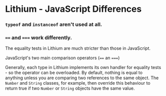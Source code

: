 # Lithium - JavaScript Differences

### `typeof` and `instanceof`  aren't used at all.

### `==` and `===` work differently.

The equality tests in Lithium are much stricter than those in JavaScript. 

JavaScript's two main comparison operators (`==` an `===`) 

Generally, each type in Lithium implements its own handler for equality tests - so the operator can be overloaded. By default, nothing is equal to anything unless you are comparing two references to the same object. The `Number` and `String` classes, for example, then override this behaviour to return true if two `Number` or `String` objects have the same value.
